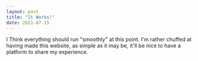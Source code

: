 ```yaml
---
layout: post
title: "It Works!"
date: 2021-07-15
---
```

I Think everything should run "smoothly" at this point. I'm rather chuffed at having made this website, as simple as it may be, it'll be nice to have a platform to share my experience.